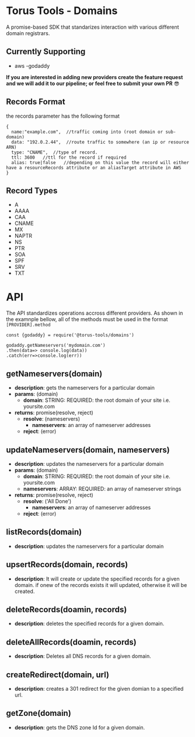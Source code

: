 # Torus Tools - Domains

A promise-based SDK that standarizes interaction with various different domain registrars.

## Currently Supporting
- aws
-godaddy

**If you are interested in adding new providers create the feature request and we will add it to our pipeline; or feel free to submit your own PR** :sunglasses:

## Records Format
the records parameter has the following format
```
{
  name:"example.com",  //traffic coming into (root domain or sub-domain)
  data: "192.0.2.44",  //route traffic to somewhere (an ip or resource ARN)
  type: "CNAME",  //type of record.
  ttl: 3600   //ttl for the record if required
  alias: true|false   //depending on this value the record will either have a resourceRecords attribute or an aliasTarget attribute in AWS
}
```
## Record Types
 - A
 - AAAA
 - CAA
 - CNAME
 - MX
 - NAPTR
 - NS
 - PTR
 - SOA
 - SPF
 - SRV
 - TXT

 # API
 The API standardizes operations accross different providers. As shown in the examnple bellow, all of the methods must be used in the format `[PROVIDER].method`

```
const {godaddy} = require('@torus-tools/domains')

godaddy.getNameservers('mydomain.com')
.then(data=> console.log(data))
.catch(err=>console.log(err))
 ```

## getNameservers(domain)
- **description**: gets the nameservers for a particular domain
- **params**: (domain)
  - **domain**: STRING: REQUIRED: the root domain of your site i.e. yoursite.com
- **returns**: promise(resolve, reject)
  - **resolve**: (nameservers)
    - **nameservers**: an array of nameserver addresses
  - **reject**: (error)

## updateNameservers(domain, nameservers)
- **description**: updates the nameservers for a particular domain
- **params**: (domain)
  - **domain**: STRING: REQUIRED: the root domain of your site i.e. yoursite.com
  - **nameservers**: ARRAY: REQUIRED: an array of nameserver strings
- **returns**: promise(resolve, reject)
  - **resolve**: ('All Done')
    - **nameservers**: an array of nameserver addresses
  - **reject**: (error)

## listRecords(domain)
- **description**: updates the nameservers for a particular domain

## upsertRecords(domain, records)
- **description**: It will create or update the specified records for a given domain. if onew of the records exists it will updated, otherwise it will be created.

## deleteRecords(doamin, records)
- **description**: deletes the specified records for a given domain.

## deleteAllRecords(doamin, records)
- **description**: Deletes all DNS records for a given domain.

## createRedirect(domain, url)
- **description**: creates a 301 redirect for the given domian to a specified url.

## getZone(domain)
- **description**: gets the DNS zone Id for a given domain.